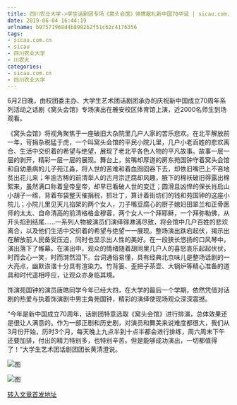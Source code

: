 ```yaml
---
title: 四川农业大学->学生话剧团专场《窝头会馆》倾情献礼新中国70华诞 | sicau.com.cn
date: 2019-06-04 16:44:19
urlname: b97571968d4b8982b2f51c62c4176356
tags: 
- sicau.com.cn
- sicau
- 四川农业大学
- 川农大
categories:
- sicau.com.cn
- 四川农业大学
---
```



6月2日晚，由校团委主办、大学生艺术团话剧团承办的庆祝新中国成立70周年系列活动之话剧《窝头会馆》专场演出在雅安校区体育馆上演，近2000名师生到场观看。

《窝头会馆》将视角聚焦于一座破旧大杂院里几户人家的苦乐悲欢。在北平解放前一年，苛捐杂税猛于虎，一个叫窝头会馆的平民小院儿里，几户小老百姓的悲欢离合、生活中交织着的希望与绝望，展现了老北平各色人物的平凡故事。故事一层一层的剥开，精彩一层一层的展现。舞台上，贫嘴却厚道的房东苑国钟守着窝头会馆和自幼患病的儿子苑江淼，将人世的苦难和着血囫囵吞下去，却依旧嘴巴上不吝地贫出花儿来；年逾古稀的前清举人的古月宗迂腐却风趣，腋下的棉袄破旧得露出棉絮来，虽然满口称着皇帝皇帝，却早已看破人世的变迁；圆滑且凶悍的保长肖启山小胡子一绺，背着布袋整天催捐税，抓壮丁，算计着街坊们的钱和苑国钟的这座小院儿；小院儿里见天儿掐架的两个女人，刀子嘴豆腐心的厨子媳妇田翠兰和正骨医师的太太、自命清高的前清格格金穆蓉，两个女人一个拜耶稣，一个拜弥勒佛，从开头掐到结尾……一系列人物被演员们演绎得淋漓尽致，将会馆中几户百姓的悲欢离合，以及他们生活中交织着的希望与绝望一一展现。整场演出跌宕起伏，揭示出在解放前人民备受压迫，同时也显示出人性的美好。在一段狭长悠扬的口风琴中，演出落下了帷幕。在演出中，观众的情绪随着胡同里几户人的喜怒哀乐起起伏伏，时而会心一笑，时而潸然泪下。台词通俗易懂，具有经典北京味儿是整场话剧的一大亮点，幽默诙谐十分具有渲染力。竹背篓、歪把子茶壶、大锅炉等精心准备的道具和时代遥相呼应，让观众亦身临其境。

饰演苑国钟的演员唐皓同学今年已经大四，在大学的最后一个学期，依然凭借对话剧的热爱与执着饰演剧中男主角苑国钟，精彩的演绎使现场观众深深震撼。

“今年是新中国成立70周年，话剧团特意选取《窝头会馆》进行排演，总体效果还是很让人满意的。作为一部正剧和历史剧，对演员和舞美来说难度都很大，我们从3月份开始，历时3个月，每天晚上九点半到十点半都会进行排练，周六周末下午还要加排，付出的精力特别多，也特别辛苦。但是能够成功演出，一切都值得了！”大学生艺术团话剧团团长黄清澄说。



![图](https://news.sicau.edu.cn/__local/4/E9/7D/422FE99B4F2AF9C2B802FFDC56B_91051E22_173D2.jpg)

![图](https://news.sicau.edu.cn/__local/6/84/F9/AD05631E30605A88198C77E24C8_C028FA5C_13E3D.jpg)

[转入文章首发地址](https://news.sicau.edu.cn/info/1078/51903.htm)